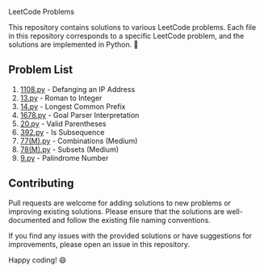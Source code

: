 LeetCode Problems

This repository contains solutions to various LeetCode problems. Each file in this repository corresponds to a specific LeetCode problem, and the solutions are implemented in Python. 🐍
## Problem List

1. [1108.py](1108.py) - Defanging an IP Address
2. [13.py](13.py) - Roman to Integer
3. [14.py](14.py) - Longest Common Prefix
4. [1678.py](1678.py) - Goal Parser Interpretation
5. [20.py](20.py) - Valid Parentheses
6. [392.py](392.py) - Is Subsequence
7. [77(M).py](77(M).py) - Combinations (Medium)
8. [78(M).py](78(M).py) - Subsets (Medium)
9. [9.py](9.py) - Palindrome Number

## Contributing

Pull requests are welcome for adding solutions to new problems or improving existing solutions. Please ensure that the solutions are well-documented and follow the existing file naming conventions.

If you find any issues with the provided solutions or have suggestions for improvements, please open an issue in this repository.

Happy coding! 😄
